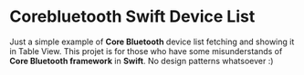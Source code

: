 # Corebluetooth Swift Device List
Just a simple example of **Core Bluetooth** device list fetching and showing it in Table View.
This projet is for those who have some misunderstands of **Core Bluetooth framework** in **Swift**.
No design patterns whatsoever :)
